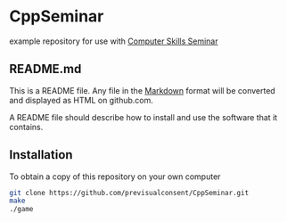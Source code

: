# CppSeminar
example repository for use with [Computer Skills Seminar](https://github.com/previsualconsent/ComputerSkillsSeminar/)

## README.md
This is a README file. Any file in the [Markdown](https://guides.github.com/features/mastering-markdown/) 
format will be converted and displayed as HTML on github.com. 

A README file should describe how to install and use the software that it contains.

## Installation

To obtain a copy of this repository on your own computer
```bash
git clone https://github.com/previsualconsent/CppSeminar.git
make
./game
```
